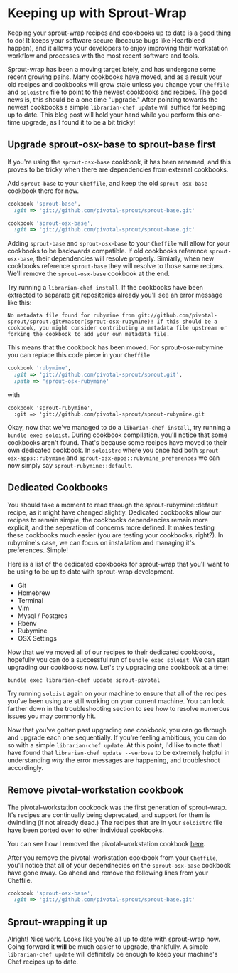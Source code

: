 # Keeping up with Sprout-Wrap

Keeping your sprout-wrap recipes and cookbooks up to date is a good thing to do! It keeps your software secure (because bugs like Heartbleed happen), and it allows your developers to enjoy improving their workstation workflow and processes with the most recent software and tools.

Sprout-wrap has been a moving target lately, and has undergone some recent growing pains. Many cookbooks have moved, and as a result your old recipes and cookbooks will grow stale unless you change your `Cheffile` and `soloistrc` file to point to the newest cookbooks and recipes. The good news is, this should be a one time "upgrade." After pointing towards the newest cookbooks a simple `librarian-chef update` will suffice for keeping up to date. This blog post will hold your hand while you perform this one-time upgrade, as I found it to be a bit tricky!

## Upgrade sprout-osx-base to sprout-base first

If you're using the `sprout-osx-base` cookbook, it has been renamed, and this proves to be tricky when there are dependencies from external cookbooks.

Add `sprout-base` to your `Cheffile`, and keep the old `sprout-osx-base` cookbook there for now. 

```ruby
cookbook 'sprout-base',
  :git => 'git://github.com/pivotal-sprout/sprout-base.git'

cookbook 'sprout-osx-base',
  :git => 'git://github.com/pivotal-sprout/sprout-base.git'
```
Adding `sprout-base` and `sprout-osx-base` to your `Cheffile` will allow for your cookbooks to be backwards compatible. If old cookbooks reference `sprout-osx-base`, their dependencies will resolve properly. Simiarly, when new cookbooks reference `sprout-base` they will resolve to those same recipes. We'll remove the `sprout-osx-base` cookbook at the end.

Try running a `librarian-chef install`. If the cookbooks have been extracted to separate git repositories already you'll see an error message like this:

```No metadata file found for rubymine from git://github.com/pivotal-sprout/sprout.git#master(sprout-osx-rubymine)! If this should be a cookbook, you might consider contributing a metadata file upstream or forking the cookbook to add your own metadata file.```

This means that the cookbook has been moved. For sprout-osx-rubymine you can replace this code piece in your `Cheffile`

```ruby
cookbook 'rubymine',
  :git => 'git://github.com/pivotal-sprout/sprout.git',
  :path => 'sprout-osx-rubymine'
  ```
with

```
cookbook 'sprout-rubymine',
  :git => 'git://github.com/pivotal-sprout/sprout-rubymine.git
```
Okay, now that we've managed to do a `libarian-chef install`, try running a `bundle exec soloist`. During cookbook compilation, you'll notice that some cookbooks aren't found. That's because some recipes have moved to their own dedicated cookbook. In `soloistrc` where you once had both `sprout-osx-apps::rubymine` and `sprout-osx-apps::rubymine_preferences` we can now simply say `sprout-rubymine::default`.

## Dedicated Cookbooks

You should take a moment to read through the sprout-rubymine::default recipe, as it might have changed slightly.  Dedicated cookbooks allow our recipes to remain simple, the cookbooks dependencies remain more explicit, and the seperation of concerns more defined. It makes testing these cookbooks much easier (you are testing your cookbooks, right?).  In rubymine's case, we can focus on installation and managing it's preferences. Simple! 

Here is a list of the dedicated cookbooks for sprout-wrap that you'll want to be using to be up to date with sprout-wrap development.

* Git
* Homebrew
* Terminal
* Vim
* Mysql / Postgres
* Rbenv
* Rubymine
* OSX Settings

Now that we've moved all of our recipes to their dedicated cookbooks, hopefully you can do a successful run of `bundle exec soloist`. We can start upgrading our cookbooks now. Let's try upgrading one cookbook at a time:

`bundle exec librarian-chef update sprout-pivotal`

Try running `soloist` again on your machine to ensure that all of the recipes you've been using are still working on your current machine. You can look farther down in the troubleshooting section to see how to resolve numerous issues you may commonly hit.

Now that you've gotten past upgrading one cookbook, you can go through and upgrade each one sequentially. If you're feeling ambitious, you can do so with a simple `librarian-chef update`. At this point, I'd like to note that I have found that `librarian-chef update --verbose` to be extremely helpful in understanding _why_ the error messages are happening, and troubleshoot accordingly.

## Remove pivotal-workstation cookbook

The pivotal-workstation cookbook was the first generation of sprout-wrap. It's recipes are continually being deprecated, and support for them is dwindling (if not already dead.) The recipes that are in your `soloistrc` file have been ported over to other individual cookbooks.

You can see how I removed the pivotal-workstation cookbook [here](https://github.com/hjhart/sprout-wrap/compare/ea089d6ff7f28c4dcea173d5116c355ea7e34db8...fea5351ba594a81b7911ccd80660d9c29dd32df8).

After you remove the pivotal-workstation cookbook from your `Cheffile`, you'll notice that all of your dependnecies on the `sprout-osx-base` cookbook have gone away. Go ahead and remove the following lines from your Cheffile.

```ruby
cookbook 'sprout-osx-base',
  :git => 'git://github.com/pivotal-sprout/sprout-base.git'
```

## Sprout-wrapping it up

Alright! Nice work. Looks like you're all up to date with sprout-wrap now. Going forward it **will** be much easier to upgrade, thankfully. A simple `librarian-chef update` will definitely be enough to keep your machine's Chef recipes up to date.

